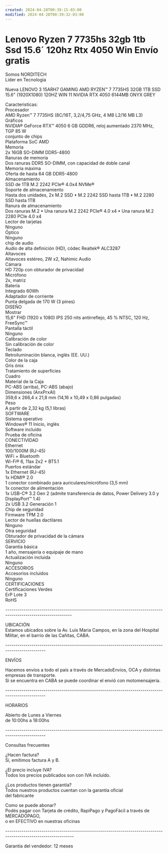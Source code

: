 ```yaml
---
created: 2024-04-28T00:39:15-03:00
modified: 2024-04-28T00:39:32-03:00
---
```


# Lenovo Ryzen 7 7735hs 32gb 1tb Ssd 15.6´ 120hz Rtx 4050 Win  Envío gratis

Somos NORDITECH  
Lider en Tecnologia

Nueva LENOVO 3 15ARH7 GAMING AMD RYZEN™ 7 7735HS 32GB 1TB SSD 15.6" (1920X1080) 120HZ WIN 11 NVIDIA RTX 4050 6144MB ONYX GREY

Caracteristicas:  
Procesador  
AMD Ryzen™ 7 7735HS (8C/16T, 3,2/4,75 GHz, 4 MB L2/16 MB L3)  
Gráficos  
NVIDIA® GeForce RTX™ 4050 6 GB GDDR6, reloj aumentado 2370 MHz, TGP 85 W  
conjunto de chips  
Plataforma SoC AMD  
Memoria  
2x 16GB SO-DIMM DDR5-4800  
Ranuras de memoria  
Dos ranuras DDR5 SO-DIMM, con capacidad de doble canal  
Memoria máxima  
Oferta de hasta 64 GB DDR5-4800  
Almacenamiento  
SSD de 1TB M.2 2242 PCIe® 4.0x4 NVMe®  
Soporte de almacenamiento  
Hasta dos unidades, 2x M.2 SSD • M.2 2242 SSD hasta 1TB • M.2 2280 SSD hasta 1TB  
Ranura de almacenamiento  
Dos ranuras M.2 • Una ranura M.2 2242 PCIe® 4.0 x4 • Una ranura M.2 2280 PCIe 4.0 x4  
Lector de tarjetas  
Ninguno  
Óptico  
Ninguno  
chip de audio  
Audio de alta definición (HD), códec Realtek® ALC3287  
Altavoces  
Altavoces estéreo, 2W x2, Nahimic Audio  
Cámara  
HD 720p con obturador de privacidad  
Micrófono  
2x, matriz  
Batería  
Integrado 60Wh  
Adaptador de corriente  
Punta delgada de 170 W (3 pines)  
DISEÑO  
Mostrar  
15,6" FHD (1920 x 1080) IPS 250 nits antirreflejo, 45 % NTSC, 120 Hz, FreeSync™  
Pantalla táctil  
Ninguno  
Calibración de color  
Sin calibración de color  
Teclado  
Retroiluminación blanca, inglés (EE. UU.)  
Color de la caja  
Gris ónix  
Tratamiento de superficies  
Cuadro  
Material de la Caja  
PC-ABS (arriba), PC-ABS (abajo)  
Dimensiones (AnxPrxAl)  
359,6 x 266,4 x 21,8 mm (14,16 x 10,49 x 0,86 pulgadas)  
Peso  
A partir de 2,32 kg (5,1 libras)  
SOFTWARE  
Sistema operativo  
Windows® 11 Inicio, inglés  
Software incluido  
Prueba de oficina  
CONECTIVIDAD  
Ethernet  
100/1000M (RJ-45)  
WiFi + Bluetooth  
Wi-Fi® 6, 11ax 2x2 + BT5.1  
Puertos estándar  
1x Ethernet (RJ-45)  
1x HDMI® 2.0  
1 conector combinado para auriculares/micrófono (3,5 mm)  
1x conector de alimentación  
1x USB-C® 3.2 Gen 2 (admite transferencia de datos, Power Delivery 3.0 y DisplayPort™ 1.4)  
2x USB 3.2 Generación 1  
Chip de seguridad  
Firmware TPM 2.0  
Lector de huellas dactilares  
Ninguno  
Otra seguridad  
Obturador de privacidad de la cámara  
SERVICIO  
Garantía básica  
1 año, mensajería o equipaje de mano  
Actualización incluida  
Ninguno  
ACCESORIOS  
Accesorios incluidos  
Ninguno  
CERTIFICACIONES  
Certificaciones Verdes  
ErP Lote 3  
RoHS

\---------------------------------------------------------------------------------------------------------------

UBICACIÓN  
Estamos ubicados sobre la Av. Luis Maria Campos, en la zona del Hospital Militar, en el barrio de las Cañitas, CABA.

\--------------------------------------------------------------------------------------------------

ENVÍOS

Hacemos envíos a todo el país a través de MercadoEnvios, OCA y distintas empresas de transporte.  
Si se encuentra en CABA se puede coordinar el envió con motomensajeria.

\--------------------------------------------------------------------------------------------------

HORARIOS

Abierto de Lunes a Viernes  
de 10:00hs a 18:00hs

\--------------------------------------------------------------------------------------------------

Consultas frecuentes

¿Hacen factura?  
Si, emitimos factura A y B.

¿El precio incluye IVA?  
Todos los precios publicados son con IVA incluído.

¿Los productos tienen garantía?  
Todos nuestros productos cuentan con la garantía oficial  
del fabricante

Como se puede abonar?  
Podés pagar con Tarjeta de crédito, RapiPago y PagoFácil a través de MERCADOPAGO,  
o en EFECTIVO en nuestras oficinas

\----------------------------------------------------------------------------------------------------------------

Garantía del vendedor: 12 meses
